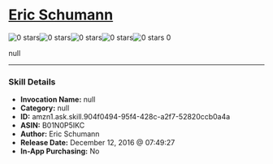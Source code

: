 # [Eric Schumann](http://alexa.amazon.com/#skills/amzn1.ask.skill.904f0494-95f4-428c-a2f7-52820ccb0a4a)
![0 stars](../../images/ic_star_border_black_18dp_1x.png)![0 stars](../../images/ic_star_border_black_18dp_1x.png)![0 stars](../../images/ic_star_border_black_18dp_1x.png)![0 stars](../../images/ic_star_border_black_18dp_1x.png)![0 stars](../../images/ic_star_border_black_18dp_1x.png) 0

null

***

### Skill Details

* **Invocation Name:** null
* **Category:** null
* **ID:** amzn1.ask.skill.904f0494-95f4-428c-a2f7-52820ccb0a4a
* **ASIN:** B01N0P5IKC
* **Author:** Eric Schumann
* **Release Date:** December 12, 2016 @ 07:49:27
* **In-App Purchasing:** No
